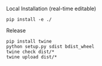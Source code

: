 Local Installation (real-time editable)
```
pip install -e ./
```

Release
```
pip install twine
python setup.py sdist bdist_wheel
twine check dist/*
twine upload dist/*
```